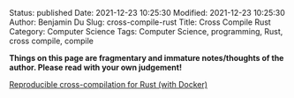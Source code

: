 Status: published
Date: 2021-12-23 10:25:30
Modified: 2021-12-23 10:25:30
Author: Benjamin Du
Slug: cross-compile-rust
Title: Cross Compile Rust
Category: Computer Science
Tags: Computer Science, programming, Rust, cross compile, compile

**Things on this page are fragmentary and immature notes/thoughts of the author. Please read with your own judgement!**

[Reproducible cross-compilation for Rust (with Docker)](https://kerkour.com/rust-reproducible-cross-compilation-with-docker/)
